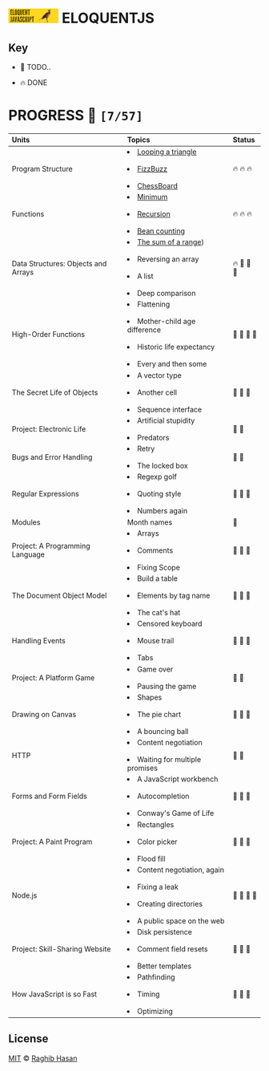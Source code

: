 # ![EJS](./ejs-logo.png) ELOQUENTJS

## Key

*   🚧 TODO..

*   🔥 DONE

# PROGRESS 🚀 `[7/57]`

|    Units        |    Topics      |  Status |
| :-------------  | :------------- | :--------------- |
| Program Structure | <li>[Looping a triangle](./challenges/looping-a-triangle.js)</li><br><li>[FizzBuzz](./challenges/fizzBuzz.js)</li><br> <li>[ChessBoard](./challenges/chessBoard.js)</li> |  🔥   🔥   🔥 |
| Functions | <li>[Minimum](./challenges/minimum.js)</li><br><li>[Recursion](./challenges/recursion.js)</li><br> <li>[Bean counting](./challenges/beanCounting.js)</li> |  🔥   🔥   🔥 |
| Data Structures: Objects and Arrays | <li>[The sum of a range](./challenges/sumRange.js))</li><br><li>Reversing an array</li><br><li>A list</li><br><li>Deep comparison</li> | 🔥   🚧   🚧   🚧 |
| High-Order Functions | <li>Flattening</li><br><li>Mother-child age difference</li><br><li>Historic life expectancy</li><br><li>Every and then some</li> | 🚧   🚧   🚧   🚧 |
| The Secret Life of Objects | <li>A vector type</li><br><li>Another cell</li><br><li>Sequence interface</li> |  🚧   🚧   🚧 |
| Project: Electronic Life | <li>Artificial stupidity</li><br><li>Predators</li> |  🚧   🚧 |
| Bugs and Error Handling | <li>Retry</li><br><li>The locked box</li> |  🚧   🚧 |
| Regular Expressions | <li>Regexp golf</li><br><li>Quoting style</li><br><li>Numbers again</li> | 🚧 🚧 🚧 |
| Modules | Month names | 🚧 |
| Project: A Programming Language | <li>Arrays</li><br><li>Comments</li><br><li>Fixing Scope</li> | 🚧 🚧 🚧 |
| The Document Object Model | <li>Build a table</li><br><li>Elements by tag name</li><br><li>The cat's hat</li> | 🚧 🚧 🚧 |
| Handling Events | <li>Censored keyboard</li><br><li>Mouse trail</li><br><li>Tabs</li> | 🚧 🚧 🚧 |
| Project: A Platform Game | <li>Game over</li><br><li>Pausing the game</li> | 🚧 🚧 |
| Drawing on Canvas | <li>Shapes</li><br><li>The pie chart</li><br><li>A bouncing ball</li> | 🚧 🚧 🚧 |
| HTTP | <li>Content negotiation</li><br><li>Waiting for multiple promises</li> | 🚧 🚧 |
| Forms and Form Fields | <li>A JavaScript workbench</li><br><li>Autocompletion</li><br><li>Conway's Game of Life</li> | 🚧 🚧 🚧 |
| Project: A Paint Program | <li>Rectangles</li><br><li>Color picker</li><br><li>Flood fill</li> | 🚧 🚧 🚧 |
| Node.js | <li>Content negotiation, again</li><br><li>Fixing a leak</li><br><li>Creating directories</li><br><li>A public space on the web</li> | 🚧 🚧 🚧 🚧 |
| Project: Skill-Sharing Website | <li>Disk persistence</li><br><li>Comment field resets</li><br><li>Better templates</li> | 🚧 🚧 🚧 |
| How JavaScript is so Fast | <li>Pathfinding</li><br><li>Timing</li><br><li>Optimizing</li> | 🚧 🚧 🚧 |

## License
[MIT](./license) © [Raghib Hasan](http://raghibm.com/)
